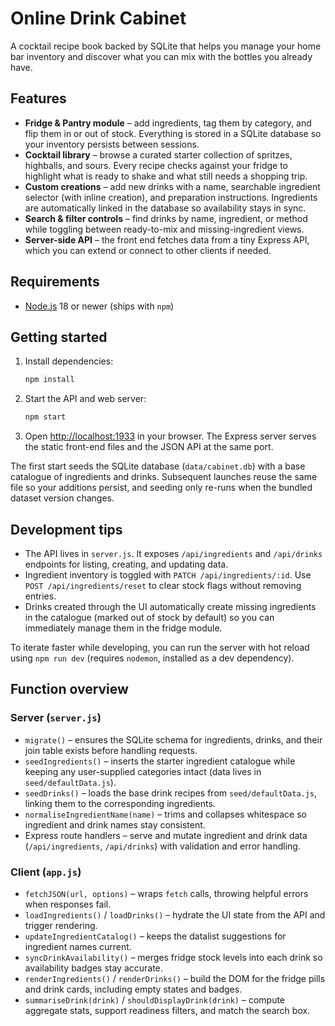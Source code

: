 # Online Drink Cabinet

A cocktail recipe book backed by SQLite that helps you manage your home bar inventory and discover what you can mix with the bottles you already have.

## Features

- **Fridge & Pantry module** – add ingredients, tag them by category, and flip them in or out of stock. Everything is stored in a SQLite database so your inventory persists between sessions.
- **Cocktail library** – browse a curated starter collection of spritzes, highballs, and sours. Every recipe checks against your fridge to highlight what is ready to shake and what still needs a shopping trip.
- **Custom creations** – add new drinks with a name, searchable ingredient selector (with inline creation), and preparation instructions. Ingredients are automatically linked in the database so availability stays in sync.
- **Search & filter controls** – find drinks by name, ingredient, or method while toggling between ready-to-mix and missing-ingredient views.
- **Server-side API** – the front end fetches data from a tiny Express API, which you can extend or connect to other clients if needed.

## Requirements

- [Node.js](https://nodejs.org/) 18 or newer (ships with `npm`)

## Getting started

1. Install dependencies:
   ```bash
   npm install
   ```
2. Start the API and web server:
   ```bash
   npm start
   ```
3. Open [http://localhost:1933](http://localhost:1933) in your browser. The Express server serves the static front-end files and the JSON API at the same port.

The first start seeds the SQLite database (`data/cabinet.db`) with a base catalogue of ingredients and drinks. Subsequent launches reuse the same file so your additions persist, and seeding only re-runs when the bundled dataset version changes.

## Development tips

- The API lives in `server.js`. It exposes `/api/ingredients` and `/api/drinks` endpoints for listing, creating, and updating data.
- Ingredient inventory is toggled with `PATCH /api/ingredients/:id`. Use `POST /api/ingredients/reset` to clear stock flags without removing entries.
- Drinks created through the UI automatically create missing ingredients in the catalogue (marked out of stock by default) so you can immediately manage them in the fridge module.

To iterate faster while developing, you can run the server with hot reload using `npm run dev` (requires `nodemon`, installed as a dev dependency).

## Function overview

### Server (`server.js`)

- `migrate()` – ensures the SQLite schema for ingredients, drinks, and their join table exists before handling requests.
- `seedIngredients()` – inserts the starter ingredient catalogue while keeping any user-supplied categories intact (data lives in `seed/defaultData.js`).
- `seedDrinks()` – loads the base drink recipes from `seed/defaultData.js`, linking them to the corresponding ingredients.
- `normaliseIngredientName(name)` – trims and collapses whitespace so ingredient and drink names stay consistent.
- Express route handlers – serve and mutate ingredient and drink data (`/api/ingredients`, `/api/drinks`) with validation and error handling.

### Client (`app.js`)

- `fetchJSON(url, options)` – wraps `fetch` calls, throwing helpful errors when responses fail.
- `loadIngredients()` / `loadDrinks()` – hydrate the UI state from the API and trigger rendering.
- `updateIngredientCatalog()` – keeps the datalist suggestions for ingredient names current.
- `syncDrinkAvailability()` – merges fridge stock levels into each drink so availability badges stay accurate.
- `renderIngredients()` / `renderDrinks()` – build the DOM for the fridge pills and drink cards, including empty states and badges.
- `summariseDrink(drink)` / `shouldDisplayDrink(drink)` – compute aggregate stats, support readiness filters, and match the search box.
